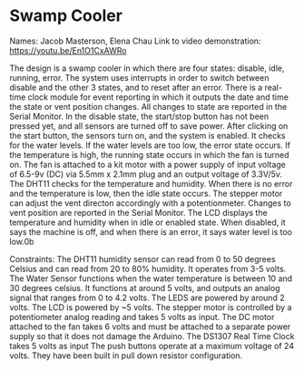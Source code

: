 # Swamp Cooler

Names: Jacob Masterson, Elena Chau
Link to video demonstration:  https://youtu.be/En1O1CxAWRo 

The design is a swamp cooler in which there are four states: disable, idle, running, error. The system uses interrupts in order to switch between disable and the other 3 states, and to reset after an error. There is a real-time clock module for event reporting in which it outputs the date and time the state or vent position changes. All changes to state are reported in the Serial Monitor. In the disable state, the start/stop button has not been pressed yet, and all sensors are turned off to save power. After clicking on the start button, the sensors turn on, and the system is enabled. It checks for the water levels. If the water levels are too low, the error state occurs. If the temperature is high, the running state occurs in which the fan is turned on. The fan is attached to a kit motor with a power supply of input voltage of 6.5-9v (DC) via 5.5mm x 2.1mm plug and an output voltage of 3.3V/5v. The DHT11 checks for the temperature and humidity. When there is no error and the temperature is low, then the idle state occurs. The stepper motor can adjust the vent directon accordingly with a potentionmeter. Changes to vent position are reported in the Serial Monitor. The LCD displays the temperature and humidity when in idle or enabled state. When disabled, it says the machine is off, and when there is an error, it says water level is too low.0b

Constraints:
The DHT11 humidity sensor can read from 0 to 50 degrees Celsius and can read from 20 to 80% humidity. It operates from 3-5 volts.
The Water Sensor functions when the water temperature is between 10 and 30 degrees celsius. It functions at around 5 volts, and outputs an analog signal that ranges from 0 to 4.2 volts.
The LEDS are powered by around 2 volts.
The LCD is powered by ~5 volts.
The stepper motor is controlled by a potentiometer analog reading and takes 5 volts as input. 
The DC motor attached to the fan takes 6 volts and must be attached to a separate power supply so that it does not damage the Arduino.
The DS1307 Real Time Clock takes 5 volts as input
The push buttons operate at a maximum voltage of 24 volts. They have been built in pull down resistor configuration.
